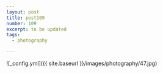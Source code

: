 ```yaml
---
layout: post
title: post109
number: 109
excerpt: to be updated
tags:
  - photography

---
```


![_config.yml]({{ site.baseurl }}/images/photography/47.jpg)